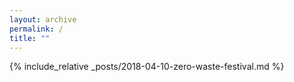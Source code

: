 ```yaml
---
layout: archive
permalink: /
title: ""
---
```


{% include_relative _posts/2018-04-10-zero-waste-festival.md %}
